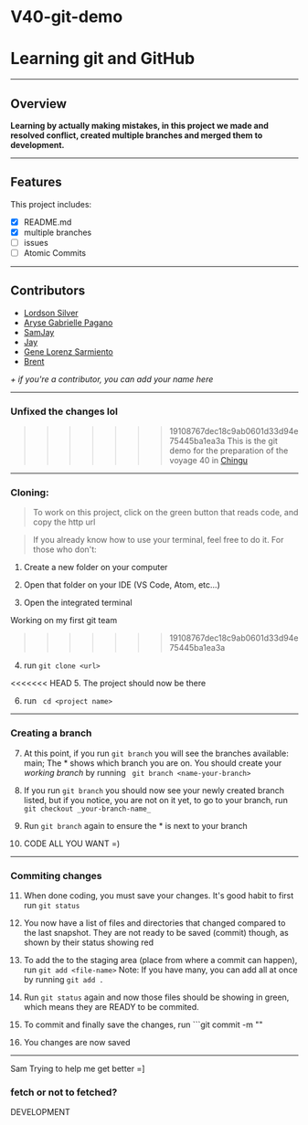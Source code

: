 # V40-git-demo

# Learning git and GitHub

---

## Overview

**Learning by actually making mistakes, in this project we made and resolved conflict, created multiple branches and merged them to development.**

---

## Features

This project includes:

- [x] README.md
- [x] multiple branches
- [ ] issues
- [ ] Atomic Commits

---

## Contributors

- [Lordson Silver](https://github.com/lordson-silver)
- [Aryse Gabrielle Pagano](https://github.com/Medic1111)
- [SamJay](https://github.com/SamJay321)
- [Jay](https://github.com/jaykasiphat)
- [Gene Lorenz Sarmiento](https://github.com/genelorenzSarmiento0408)
- [Brent](https://github.com/Brentskofield)

_+ if you're a contributor, you can add your name here_

---

### Unfixed the changes lol

> > > > > > > 19108767dec18c9ab0601d33d94e75445ba1ea3a
> > > > > > > This is the git demo for the preparation of the voyage 40 in [Chingu](https://chingu.io)

---

### Cloning:

> To work on this project, click on the green button that reads code, and copy the http url

> If you already know how to use your terminal, feel free to do it. For those who don't:

1. Create a new folder on your computer

2. Open that folder on your IDE (VS Code, Atom, etc...)

3. Open the integrated terminal

Working on my first git team

> > > > > > > 19108767dec18c9ab0601d33d94e75445ba1ea3a

4. run `git clone <url> `

<<<<<<< HEAD 5. The project should now be there

6. run ` cd <project name>`

---

### Creating a branch

7. At this point, if you run `git branch` you will see the branches available: main; The \* shows which branch you are on. You should create your _working branch_ by running ` git branch <name-your-branch>`

8. If you run `git branch` you should now see your newly created branch listed, but if you notice, you are not on it yet, to go to your branch, run ` git checkout _your-branch-name_`

9. Run `git branch` again to ensure the \* is next to your branch

10. CODE ALL YOU WANT =)

---

### Commiting changes

11. When done coding, you must save your changes. It's good habit to first run `git status`

12. You now have a list of files and directories that changed compared to the last snapshot. They are not ready to be saved (commit) though, as shown by their status showing red

13. To add the to the staging area (place from where a commit can happen), run `git add <file-name>` Note: If you have many, you can add all at once by running `git add .`

14. Run `git status` again and now those files should be showing in green, which means they are READY to be commited.

15. To commit and finally save the changes, run ```git commit -m "<what-did-you-change-between-double-quote>"

16. You changes are now saved

---

Sam
Trying to help me get better
=]

### fetch or not to fetched?

DEVELOPMENT
